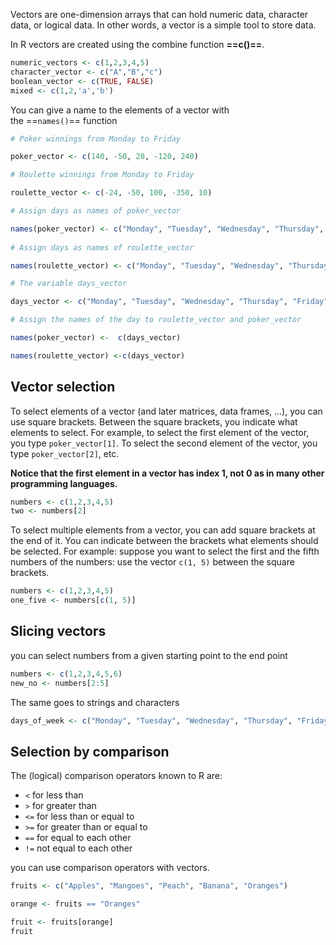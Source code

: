 Vectors are one-dimension arrays that can hold numeric data, character data, or logical data. In other words, a vector is a simple tool to store data.

In R vectors are created using the combine function **==c()==**.

```R
numeric_vectors <- c(1,2,3,4,5)
character_vector <- c("A","B","c")
boolean_vector <- c(TRUE, FALSE)
mixed <- c(1,2,'a','b')
```

You can give a name to the elements of a vector with the ==`names()`== function

```R
# Poker winnings from Monday to Friday

poker_vector <- c(140, -50, 20, -120, 240)

# Roulette winnings from Monday to Friday

roulette_vector <- c(-24, -50, 100, -350, 10)

# Assign days as names of poker_vector

names(poker_vector) <- c("Monday", "Tuesday", "Wednesday", "Thursday", "Friday")
  
# Assign days as names of roulette_vector

names(roulette_vector) <- c("Monday", "Tuesday", "Wednesday", "Thursday", "Friday")

# The variable days_vector

days_vector <- c("Monday", "Tuesday", "Wednesday", "Thursday", "Friday")

# Assign the names of the day to roulette_vector and poker_vector

names(poker_vector) <-  c(days_vector) 

names(roulette_vector) <-c(days_vector)
```

## Vector selection

To select elements of a vector (and later matrices, data frames, …), you can use square brackets. Between the square brackets, you indicate what elements to select. For example, to select the first element of the vector, you type `poker_vector[1]`. To select the second element of the vector, you type `poker_vector[2]`, etc.

**Notice that the first element in a vector has index 1, not 0 as in many other programming languages.**

```R
numbers <- c(1,2,3,4,5)
two <- numbers[2]
```

To select multiple elements from a vector, you can add square brackets at the end of it. You can indicate between the brackets what elements should be selected. For example: suppose you want to select the first and the fifth numbers of the numbers: use the vector `c(1, 5)` between the square brackets.

```R
numbers <- c(1,2,3,4,5)
one_five <- numbers[c(1, 5)]
```

## Slicing vectors
you can select numbers from a given starting point to the end point

```R
numbers <- c(1,2,3,4,5,6)
new_no <- numbers[2:5]
```

The same goes to strings and characters

```R
days_of_week <- c("Monday", "Tuesday", "Wednesday", "Thursday", "Friday")

```

## Selection by comparison

The (logical) comparison operators known to R are:

- `<` for less than
- `>` for greater than
- `<=` for less than or equal to
- `>=` for greater than or equal to
- `==` for equal to each other
- `!=` not equal to each other

you can use comparison operators with vectors.

```R 
fruits <- c("Apples", "Mangoes", "Peach", "Banana", "Oranges")

orange <- fruits == "Oranges"

fruit <- fruits[orange]
fruit
```
